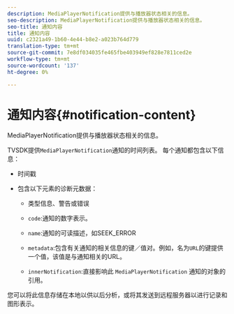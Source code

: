 ```yaml
---
description: MediaPlayerNotification提供与播放器状态相关的信息。
seo-description: MediaPlayerNotification提供与播放器状态相关的信息。
seo-title: 通知内容
title: 通知内容
uuid: c2321a49-1b60-4e44-b8e2-a023b764d779
translation-type: tm+mt
source-git-commit: 7e8df034035fe465fbe403949ef828e7811ced2e
workflow-type: tm+mt
source-wordcount: '137'
ht-degree: 0%

---
```



# 通知内容{#notification-content}

MediaPlayerNotification提供与播放器状态相关的信息。

TVSDK提供`MediaPlayerNotification`通知的时间列表。 每个通知都包含以下信息：

* 时间戳
* 包含以下元素的诊断元数据：

   * 类型信息、警告或错误
   * `code`:通知的数字表示。
   * `name`:通知的可读描述，如SEEK_ERROR
   * `metadata`:包含有关通知的相关信息的键／值对。例如，名为`URL`的键提供一个值，该值是与通知相关的URL。

   * `innerNotification`:直接影响此 `MediaPlayerNotification` 通知的对象的引用。

您可以将此信息存储在本地以供以后分析，或将其发送到远程服务器以进行记录和图形表示。
